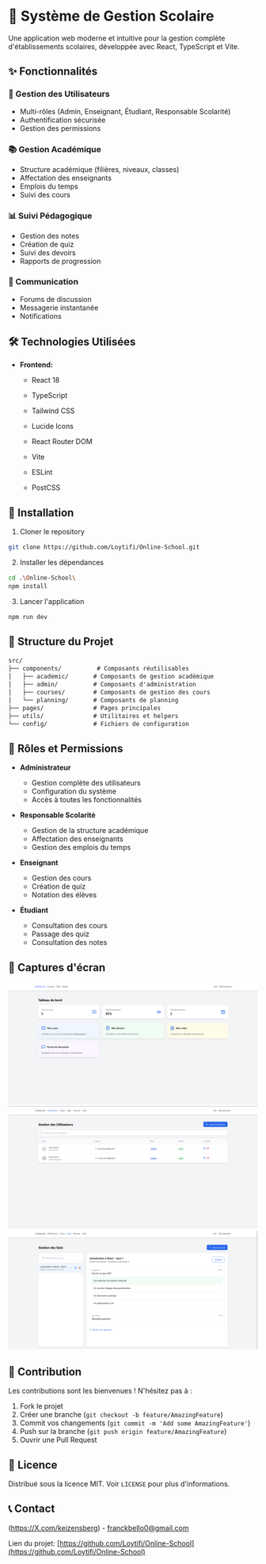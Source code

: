 # 🏫 Système de Gestion Scolaire 
 
Une application web moderne et intuitive pour la gestion complète d'établissements scolaires, développée avec React, TypeScript et Vite. 
 
## ✨ Fonctionnalités 
 
### 👥 Gestion des Utilisateurs 
- Multi-rôles (Admin, Enseignant, Étudiant, Responsable Scolarité) 
- Authentification sécurisée 
- Gestion des permissions 
 
### 📚 Gestion Académique 
- Structure académique (filières, niveaux, classes) 
- Affectation des enseignants 
- Emplois du temps 
- Suivi des cours 
 
### 📊 Suivi Pédagogique 
- Gestion des notes 
- Création de quiz 
- Suivi des devoirs 
- Rapports de progression 
 
### 💬 Communication 
- Forums de discussion 
- Messagerie instantanée 
- Notifications 
 
## 🛠 Technologies Utilisées 
 
- **Frontend:** 
  - React 18 
  - TypeScript 
  - Tailwind CSS 
  - Lucide Icons 
  - React Router DOM 
 
  - Vite 
  - ESLint 
  - PostCSS 
 
## 🚀 Installation 
 
1. Cloner le repository 
```bash 
git clone https://github.com/Loytifi/Online-School.git 
``` 
 
2. Installer les dépendances 
```bash 
cd .\Online-School\ 
npm install 
``` 
 
3. Lancer l'application 
```bash 
npm run dev 
``` 
 
## 📁 Structure du Projet 
 
``` 
src/ 
├── components/          # Composants réutilisables 
│   ├── academic/       # Composants de gestion académique 
│   ├── admin/          # Composants d'administration 
│   ├── courses/        # Composants de gestion des cours 
│   └── planning/       # Composants de planning 
├── pages/              # Pages principales 
├── utils/              # Utilitaires et helpers 
└── config/             # Fichiers de configuration 
``` 
 
## 🔐 Rôles et Permissions 
 
- **Administrateur** 
  - Gestion complète des utilisateurs 
  - Configuration du système 
  - Accès à toutes les fonctionnalités 
 
- **Responsable Scolarité** 
  - Gestion de la structure académique 
  - Affectation des enseignants 
  - Gestion des emplois du temps 
 
- **Enseignant** 
  - Gestion des cours 
  - Création de quiz 
  - Notation des élèves 
 
- **Étudiant** 
  - Consultation des cours 
  - Passage des quiz 
  - Consultation des notes 
 
## 📱 Captures d'écran 
 
![Dashboard](docs/images/Dashboard.PNG) 
![Academic Structure](docs/images/Gestion-Utilisateurs.PNG) 
![Planning](docs/images/Quizz.PNG) 
 
## 🤝 Contribution 
 
Les contributions sont les bienvenues ! N'hésitez pas à : 
1. Fork le projet 
2. Créer une branche (`git checkout -b feature/AmazingFeature`) 
3. Commit vos changements (`git commit -m 'Add some AmazingFeature'`) 
4. Push sur la branche (`git push origin feature/AmazingFeature`) 
5. Ouvrir une Pull Request 
 
## 📄 Licence 
 
Distribué sous la licence MIT. Voir `LICENSE` pour plus d'informations. 
 
## 📞 Contact 
 
(https://X.com/keizensberg) - franckbello0@gmail.com 
 
Lien du projet: [https://github.com/Loytifi/Online-School](https://github.com/Loytifi/Online-School) 
 
